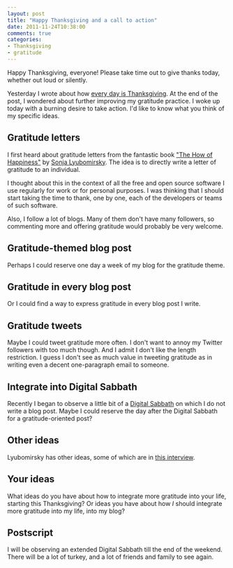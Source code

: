 ```yaml
---
layout: post
title: "Happy Thanksgiving and a call to action"
date: 2011-11-24T10:38:00
comments: true
categories:
- Thanksgiving
- gratitude
---
```

Happy Thanksgiving, everyone! Please take time out to give thanks today, whether out loud or silently.

Yesterday I wrote about how [every day is Thanksgiving](/blog/2011/11/23/every-day-is-thanksgiving/). At the end of the post, I wondered about further improving my gratitude practice. I woke up today with a burning desire to take action. I'd like to know what you think of my specific ideas.

<!--more-->

## Gratitude letters

I first heard about gratitude letters from the fantastic book ["The How of Happiness"](http://chass.ucr.edu/faculty_book/lyubomirsky/) by [Sonja Lyubomirsky](http://www.faculty.ucr.edu/~sonja/index.html). The idea is to directly write a letter of gratitude to an individual.

I thought about this in the context of all the free and open source software I use regularly for work or for personal purposes. I was thinking that I should start taking the time to thank, one by one, each of the developers or teams of such software.

Also, I follow a lot of blogs. Many of them don't have many followers, so commenting more and offering gratitude would probably be very welcome.

## Gratitude-themed blog post

Perhaps I could reserve one day a week of my blog for the gratitude theme.

## Gratitude in every blog post

Or I could find a way to express gratitude in every blog post I write.

## Gratitude tweets

Maybe I could tweet gratitude more often. I don't want to annoy my Twitter followers with too much though. And I admit I don't like the length restriction. I guess I don't see as much value in tweeting gratitude as in writing even a decent one-paragraph email to someone.

## Integrate into Digital Sabbath

Recently I began to observe a little bit of a [Digital Sabbath](/blog/2011/11/12/starting-a-mini-digital-sabbath/) on which I do not write a blog post. Maybe I could reserve the day after the Digital Sabbath for a gratitude-oriented post?

## Other ideas

Lyubomirsky has other ideas, some of which are in [this interview](http://blog.beliefnet.com/beyondblue/2010/05/5-ways-to-practice-gratitude-a.html).

## Your ideas

What ideas do you have about how to integrate more gratitude into your life, starting this Thanksgiving? Or ideas you have about how *I* should integrate more gratitude into my life, into my blog?

## Postscript

I will be observing an extended Digital Sabbath till the end of the weekend. There will be a lot of turkey, and a lot of friends and family to see again.
